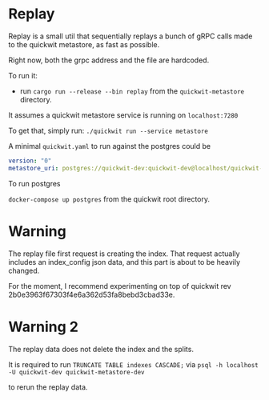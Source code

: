 # Replay

Replay is a small util that sequentially replays a bunch of gRPC calls made to the
quickwit metastore, as fast as possible.

Right now, both the grpc address and the file are hardcoded.

To run it:

- run `cargo run --release --bin replay` from the `quickwit-metastore` directory.

It assumes a quickwit metastore service is running on `localhost:7280`

To get that, simply run:
`./quickwit run --service metastore`

A minimal `quickwit.yaml` to run against the postgres could be

```yaml
version: "0"
metastore_uri: postgres://quickwit-dev:quickwit-dev@localhost/quickwit-metastore-dev
```

To run postgres

`docker-compose up postgres` from the quickwit root directory.

# Warning

The replay file first request is creating the index.
That request actually includes an index_config json data, and this part is about to be heavily changed.

For the moment, I recommend experimenting on top of quickwit rev 2b0e3963f67303f4e6a362d53fa8bebd3cbad33e.

# Warning 2

The replay data does not delete the index and the splits.

It is required to run
`TRUNCATE TABLE indexes CASCADE;`
via
`psql -h localhost -U quickwit-dev quickwit-metastore-dev`

to rerun the replay data.
